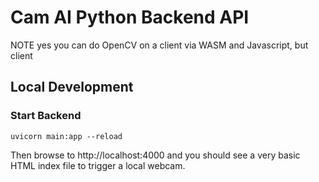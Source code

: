# Cam AI Python Backend API

NOTE yes you can do OpenCV on a client via WASM and Javascript, but client

## Local Development

### Start Backend

```$h
uvicorn main:app --reload
```

Then browse to http://localhost:4000 and you should see a very basic HTML index file to trigger a local webcam.
